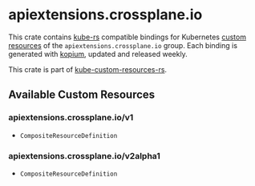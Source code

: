 <!--
SPDX-FileCopyrightText: The kube-custom-resources-rs Authors
SPDX-License-Identifier: 0BSD
 -->

# apiextensions.crossplane.io

This crate contains [kube-rs](https://kube.rs/) compatible bindings for Kubernetes [custom resources](https://kubernetes.io/docs/tasks/extend-kubernetes/custom-resources/custom-resource-definitions/) of the `apiextensions.crossplane.io` group. Each binding is generated with [kopium](https://github.com/kube-rs/kopium), updated and released weekly.

This crate is part of [kube-custom-resources-rs](https://github.com/metio/kube-custom-resources-rs).

## Available Custom Resources

### apiextensions.crossplane.io/v1
- `CompositeResourceDefinition`
### apiextensions.crossplane.io/v2alpha1
- `CompositeResourceDefinition`
